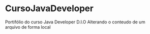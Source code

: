 # CursoJavaDeveloper
Portifólio do curso Java Developer D.I.O
Alterando o conteudo de um arquivo de forma local
